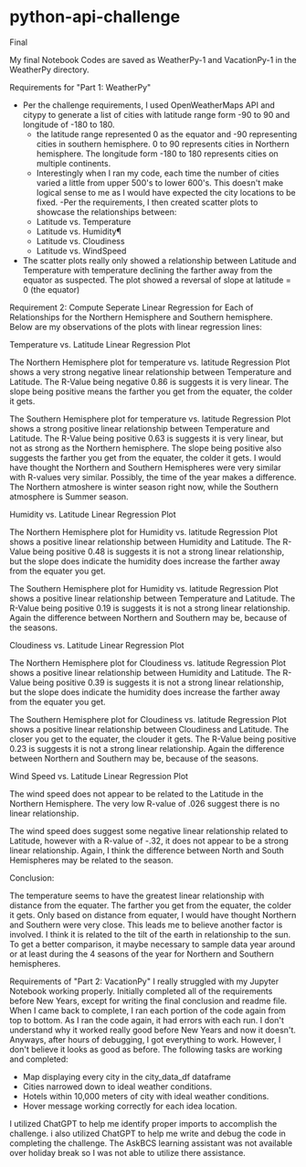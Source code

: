 # python-api-challenge
Final

My final Notebook Codes are saved as WeatherPy-1 and VacationPy-1 in the WeatherPy directory.

Requirements for "Part 1: WeatherPy"  
- Per the challenge requirements, I used OpenWeatherMaps API and citypy to generate a list of cities with latitude range form -90 to 90 and longitude of -180 to 180.
    - the latitude range represented 0 as the equator and -90 representing cities in southern hemisphere.  0 to 90 represents cities in Northern hemisphere.  The longitude form -180 to 180 represents cities on multiple continents.
    - Interestingly when I ran my code, each time the number of cities varied a little from upper 500's to lower 600's.  This doesn't make logical sense to me as I would have expected the city locations to be fixed.
-Per the requirements, I then created scatter plots to showcase the relationships between:
    - Latitude vs. Temperature
    - Latitude vs. Humidity¶
    - Latitude vs. Cloudiness
    - Latitude vs. WindSpeed
- The scatter plots really only showed a relationship between Latitude and Temperature with temperature declining the farther away from the equator as suspected.  The plot showed a reversal of slope at latitude = 0 (the equator)

Requirement 2: Compute Seperate Linear Regression for Each of Relationships for the Northern Hemisphere and Southern hemisphere. Below are my observations of the plots with linear regression lines:

Temperature vs. Latitude Linear Regression Plot

The Northern Hemisphere plot for temperature vs. latitude Regression Plot shows a very strong negative linear relationship between Temperature and Latitude. The R-Value being negative 0.86 is suggests it is very linear. The slope being positive means the farther you get from the equater, the colder it gets.

The Southern Hemisphere plot for temperature vs. latitude Regression Plot shows a strong positive linear relationship between Temperature and Latitude. The R-Value being positive 0.63 is suggests it is very linear, but not as strong as the Northern hemisphere. The slope being positive also suggests the farther you get from the equater, the colder it gets. I would have thought the Northern and Southern Hemispheres were very similar with R-values very similar. Possibly, the time of the year makes a difference. The Northern atmoshere is winter season right now, while the Southern atmosphere is Summer season.

Humidity vs. Latitude Linear Regression Plot

The Northern Hemisphere plot for Humidity vs. latitude Regression Plot shows a positive linear relationship between Humidity and Latitude. The R-Value being positive 0.48 is suggests it is not a strong linear relationship, but the slope does indicate the humidity does increase the farther away from the equater you get.

The Southern Hemisphere plot for Humidity vs. latitude Regression Plot shows a positive linear relationship between Temperature and Latitude. The R-Value being positive 0.19 is suggests it is not a strong linear relationship. Again the difference between Northern and Southern may be, because of the seasons.

Cloudiness vs. Latitude Linear Regression Plot

The Northern Hemisphere plot for Cloudiness vs. latitude Regression Plot shows a positive linear relationship between Humidity and Latitude. The R-Value being positive 0.39 is suggests it is not a strong linear relationship, but the slope does indicate the humidity does increase the farther away from the equater you get.

The Southern Hemisphere plot for Cloudiness vs. latitude Regression Plot shows a positive linear relationship between Cloudiness and Latitude. The closer you get to the equater, the clouder it gets. The R-Value being positive 0.23 is suggests it is not a strong linear relationship. Again the difference between Northern and Southern may be, because of the seasons.

Wind Speed vs. Latitude Linear Regression Plot

The wind speed does not appear to be related to the Latitude in the Northern Hemisphere. The very low R-value of .026 suggest there is no linear relationship.

The wind speed does suggest some negative linear relationship related to Latitude, however with a R-value of -.32, it does not appear to be a strong linear relationship. Again, I think the difference between North and South Hemispheres may be related to the season.

Conclusion: 

The temperature seems to have the greatest linear relationship with distance from the equater. The farther you get from the equater, the colder it gets. Only based on distance from equater, I would have thought Northern and Southern were very close. This leads me to believe another factor is involved. I think it is related to the tilt of the earth in relationship to the sun. To get a better comparison, it maybe necessary to sample data year around or at least during the 4 seasons of the year for Northern and Southern hemispheres.


Requirements of "Part 2: VacationPy" I really struggled with my Jupyter Notebook working properly.  Initially completed all of the requirements before New Years, except for writing the final conclusion and readme file.  When I came back to complete, I ran each portion of the code again from top to bottom.  As I ran the code again, it had errors with each run.  I don't understand why it worked really good before New Years and now it doesn't.  Anyways, after hours of debugging, I got everything to work.  However, I don't believe it looks as good as before.  The following tasks are working and completed:

- Map displaying every city in the city_data_df dataframe
- Cities narrowed down to ideal weather conditions.
- Hotels within 10,000 meters of city with ideal weather conditions.
- Hover message working correctly for each idea location.

I utilized ChatGPT to help me identify proper imports to accomplish the challenge.  i also utilized ChatGPT to help me write and debug the code in completing the challenge.  The AskBCS learning assistant was not available over holiday break so I was not able to utilize there assistance.